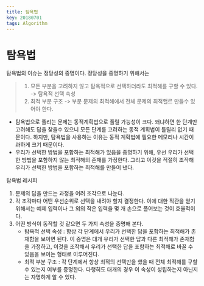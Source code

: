 ```yaml
---
title: 탐욕법
key: 20180701
tags: Algorithm
---
```


# 탐욕법

탐욕법의 이슈는 정당성의 증명이다. 정당성을 증명하기 위해서는

> 1. 모든 부분을 고려하지 않고 탐욕적으로 선택하더라도 최적해를 구할 수 있다. -> 탐욕적 선택 속성
> 2. 최적 부분 구조 -> 부분 문제의 최적해에서 전체 문제의 최적핼르 만들수 있어야 한다.

* 탐욕법으로 풀리는 문제는 동적계획법으로 풀릴 가능성이 크다. 왜냐하면 한 단계만 고려해도 답을 찾을수 있으니 모든 단계를 고려하는 동적 계획법이 틀릴리 없기 때문이다. 하지만, 탐욕법을 사용하는 이유는 동적 계획법에 필요한 메모리나 시간이 과하게 크기 때문이다. 
* 우리가 선택한 방법을 포함하는 최적해가 있음을 증명하기 위해, 우선 우리가 선택한 방법을 포함하지 않는 최적해의 존재를 가정한다. 그리고 이것을 적절히 조작해 우리가 선택한 방법을 포함하는 최적해를 만들어 낸다.



탐욕법 레시피

1. 문제의 답을 만드는 과정을 어려 조각으로 나눈다.
2. 각 조각마다 어떤 우선순위로 선택을 내려야 할지 결정한다. 이에 대한 직관을 얻기 위해서는 예제 입력이나 그 외의 작은 입력을 몇 개 손으로 풀어보는 것이 효율적이다.
3. 어떤 방식이 동작할 것 같으면 두 가지 속성을 증명해 본다.
   * 탐욕적 선택 속성 : 항상 각 단계에서 우리가 선택한 답을 포함하는 최적해가 존재함을 보이면 된다. 이 증명은 대개 우리가 선택한 답과 다른 최적해가 존재함을 가정하고, 이것을 조작해서 우리가 선택한 답을 포함하는 최적해로 바꿀 수 있음을 보이는 형태로 이루어진다.
   * 최적 부분 구조 : 각 단계에서 항상 최적의 선택만을 했을 때 전체 최적해를 구할 수 있는지 여부를 증명한다. 다행히도 대개의 경우 이 속성이 성립하는지 아닌지는 자명하게 알 수 있다.